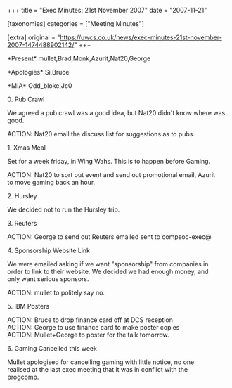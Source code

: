 +++
title = "Exec Minutes: 21st November 2007"
date = "2007-11-21"

[taxonomies]
categories = ["Meeting Minutes"]

[extra]
original = "https://uwcs.co.uk/news/exec-minutes-21st-november-2007-1474488902142/"
+++

\*Present\* mullet,Brad,Monk,Azurit,Nat20,George

\*Apologies\* Si,Bruce

\*MIA\* Odd\_bloke,Jc0

0\. Pub Crawl

We agreed a pub crawl was a good idea, but Nat20 didn't know where was good.

ACTION: Nat20 email the discuss list for suggestions as to pubs.

1\. Xmas Meal

Set for a week friday, in Wing Wahs. This is to happen before Gaming.

ACTION: Nat20 to sort out event and send out promotional email, Azurit  
to move gaming back an hour.

2\. Hursley

We decided not to run the Hursley trip.

3\. Reuters

ACTION: George to send out Reuters emailed sent to compsoc-exec@

4\. Sponsorship Website Link

We were emailed asking if we want "sponsorship" from companies in  
order to link to their website. We decided we had enough money, and  
only want serious sponsors.

ACTION: mullet to politely say no.

5\. IBM Posters

ACTION: Bruce to drop finance card off at DCS reception  
ACTION: George to use finance card to make poster copies  
ACTION: Mullet+George to poster for the talk tomorrow.

6\. Gaming Cancelled this week

Mullet apologised for cancelling gaming with little notice, no one  
realised at the last exec meeting that it was in conflict with the  
progcomp.

